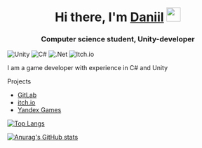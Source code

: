 <h1 align="center">Hi there, I'm <a href="https://t.me/Danchik_Belyaev" target="_blank">Daniil</a> 
<img src="https://github.com/blackcater/blackcater/raw/main/images/Hi.gif" height="32"/></h1>
<h3 align="center">Computer science student, Unity-developer</h3>

![Unity](https://img.shields.io/badge/unity-%23000000.svg?style=for-the-badge&logo=unity&logoColor=white) ![C#](https://img.shields.io/badge/c%23-%23239120.svg?style=for-the-badge&logo=c-sharp&logoColor=white) ![.Net](https://img.shields.io/badge/.NET-5C2D91?style=for-the-badge&logo=.net&logoColor=white) ![Itch.io](https://img.shields.io/badge/Itch-%23FF0B34.svg?style=for-the-badge&logo=Itch.io&logoColor=white)

<p>I am a game developer with experience in C# and Unity</p>
<lh>Projects</lh>
<ul>
  <li><a href="https://gitlab.com/dynchikkk" target="_blank">GitLab</li>
  <li><a href="https://glowzy.itch.io" target="_blank">itch.io</li>
  <li><a href="https://yandex.ru/games/developer?name=Pandora%20Box" target="_blank">Yandex Games</li>
</ul>


[![Top Langs](https://github-readme-stats.vercel.app/api/top-langs/?username=Dynchikkk&layout=compact)](https://github.com/Dynchikkk/github-readme-stats)

[![Anurag's GitHub stats](https://github-readme-stats.vercel.app/api?username=Dynchikkk)](https://github.com/Dynchikkk/github-readme-stats)
